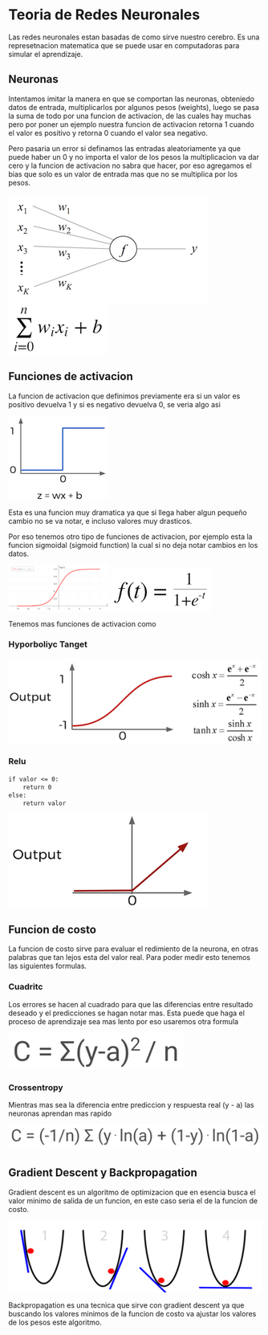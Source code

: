 # Teoria de Redes Neuronales

Las redes neuronales estan basadas de como sirve nuestro cerebro. Es una represetnacion matematica que se puede usar en computadoras para simular el aprendizaje.

## Neuronas

Intentamos imitar la manera en que se comportan las neuronas, obteniedo datos de entrada, multiplicarlos por algunos pesos (weights), luego se pasa la suma de todo por una funcion de activacion, de las cuales hay muchas pero por poner un ejemplo nuestra funcion de activacion retorna 1 cuando el valor es positivo y retorna 0 cuando el valor sea negativo.

Pero pasaria un error si definamos las entradas aleatoriamente ya que puede haber un 0 y no importa el valor de los pesos la multiplicacion va dar cero y la funcion de activacion no sabra que hacer, por eso agregamos el bias que solo es un valor de entrada mas que no se multiplica por los pesos.
 
![alt image](./img/neuron.png)
![alt image](./img/formula.png)

## Funciones de activacion

La funcion de activacion que definimos previamente era si un valor es positivo devuelva 1 y si es negativo devuelva 0, se veria algo asi

![alt image](./img/activacion.png)

Esta es una funcion muy dramatica ya que si llega haber algun pequeño cambio no se va notar, e incluso valores muy drasticos.

Por eso tenemos otro tipo de funciones de activacion, por ejemplo esta la funcion sigmoidal (sigmoid function) la cual si no deja notar cambios en los datos.

![alt image](./img/sigmoid.png)
![alt image](./img/sigmoid_formula.png)

Tenemos mas funciones de activacion como

### Hyporboliyc Tanget

![alt image](./img/hyperbolic.png)

### Relu

```
if valor <= 0: 
	return 0
else:
	return valor
```

![alt image](./img/relu.png)

## Funcion de costo

La funcion de costo sirve para evaluar el redimiento de la neurona, en otras palabras que tan lejos esta del valor real. Para poder medir esto tenemos las siguientes formulas.

### Cuadritc

Los errores se hacen al cuadrado para que las diferencias entre resultado deseado y el predicciones se hagan notar mas. Esta puede que haga el proceso de aprendizaje sea mas lento por eso usaremos otra formula

![alt image](./img/costo_cuadrado.png)

### Crossentropy

Mientras mas sea la diferencia entre prediccion y respuesta real (y - a) las neuronas aprendan mas rapido 

![alt image](./img/costo_crossentropy.png)

## Gradient Descent y Backpropagation

Gradient descent es un algoritmo de optimizacion que en esencia busca el valor minimo de salida de un funcion, en este caso seria el de la funcion de costo.

![alt image](./img/gradient.png)

Backpropagation es una tecnica que sirve con gradient descent ya que buscando los valores minimos de la funcion de costo va ajustar los valores de los pesos este algoritmo.